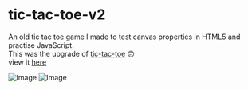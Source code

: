 # tic-tac-toe-v2
An old tic tac toe game I made to test canvas properties in HTML5 and practise JavaScript.<br>
This was the upgrade of [tic-tac-toe](https://github.com/MinasKatsiokalis/tic-tac-toe) 🙃 <br>
view it [here](https://codepen.io/ryhter/full/ExNqPoY)


![Image](https://i.imgur.com/DiIpI9D.png?1) ![Image](https://i.imgur.com/26o5r7N.png?1)


